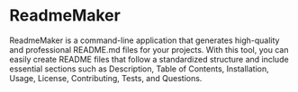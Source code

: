# ReadmeMaker
ReadmeMaker is a command-line application that generates high-quality and professional README.md files for your projects. With this tool, you can easily create README files that follow a standardized structure and include essential sections such as Description, Table of Contents, Installation, Usage, License, Contributing, Tests, and Questions.
